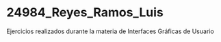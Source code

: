 # 24984_Reyes_Ramos_Luis
Ejercicios realizados durante la materia de Interfaces Gráficas de Usuario
